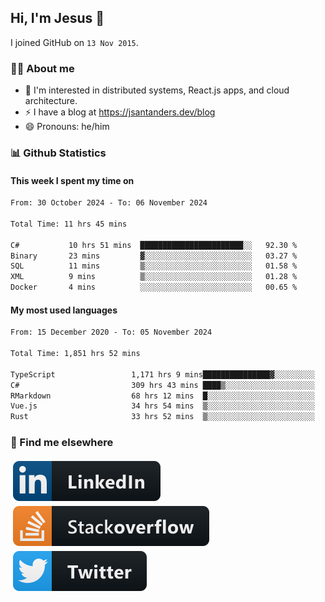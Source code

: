 ## Hi, I'm Jesus 👋

I joined GitHub on `13 Nov 2015`.

<!-- Talking about you -->

### 👨‍💻 About me

- 👦 I'm interested in distributed systems, React.js apps, and cloud architecture.
- ⚡️ I have a blog at <https://jsantanders.dev/blog>
- 😄 Pronouns: he/him

### 📊 Github Statistics

#### This week I spent my time on

<!--START_SECTION:weekly-->

```txt
From: 30 October 2024 - To: 06 November 2024

Total Time: 11 hrs 45 mins

C#           10 hrs 51 mins  ███████████████████████░░   92.30 %
Binary       23 mins         ▓░░░░░░░░░░░░░░░░░░░░░░░░   03.27 %
SQL          11 mins         ▒░░░░░░░░░░░░░░░░░░░░░░░░   01.58 %
XML          9 mins          ▒░░░░░░░░░░░░░░░░░░░░░░░░   01.28 %
Docker       4 mins          ░░░░░░░░░░░░░░░░░░░░░░░░░   00.65 %
```

<!--END_SECTION:weekly-->

#### My most used languages

<!--START_SECTION:alltime-->

```txt
From: 15 December 2020 - To: 05 November 2024

Total Time: 1,851 hrs 52 mins

TypeScript                 1,171 hrs 9 mins███████████████▓░░░░░░░░░   63.24 %
C#                         309 hrs 43 mins ████▒░░░░░░░░░░░░░░░░░░░░   16.73 %
RMarkdown                  68 hrs 12 mins  █░░░░░░░░░░░░░░░░░░░░░░░░   03.68 %
Vue.js                     34 hrs 54 mins  ▒░░░░░░░░░░░░░░░░░░░░░░░░   01.89 %
Rust                       33 hrs 52 mins  ▒░░░░░░░░░░░░░░░░░░░░░░░░   01.83 %
```

<!--END_SECTION:alltime-->

### 📢 Find me elsewhere

<p>
  <a target="_blank" href="https://linkedin.com/in/jsantanders">
    <img src="https://github.com/jsantanders/jsantanders/blob/master/img/linkedin.svg" alt="LinkedIn" style="vertical-align:top; margin:4px">
  </a>
  
  <a target="_blank" href="https://stackoverflow.com/users/7318331/jesus-santander">
    <img src="https://github.com/jsantanders/jsantanders/blob/master/img/stackoverflow.svg" alt="StackOverflow" style="vertical-align:top; margin:4px">
  </a>
  
  <a target="_blank" href="http://twitter.com/jsantanders">
    <img src="https://github.com/jsantanders/jsantanders/blob/master/img/twitter.svg" alt="Twitter" style="vertical-align:top; margin:4px">
  </a>
</p>
